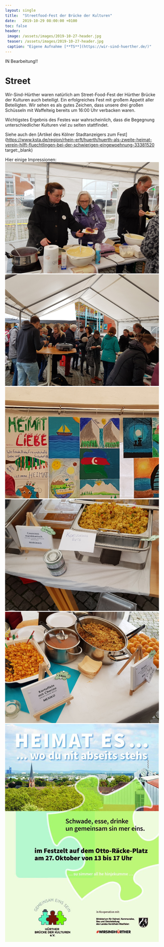 ```yaml
---
layout: single
title:  "Streetfood-Fest der Brücke der Kulturen"
date:   2019-10-29 08:00:00 +0100
toc: false
header:
 image: /assets/images/2019-10-27-header.jpg
 teaser: /assets/images/2019-10-27-header.jpg
 caption: "Eigene Aufnahme [**TS**](https://wir-sind-huerther.de/)"
---
```

IN Bearbeitung!!
# Street

Wir-Sind-Hürther waren natürlich am Street-Food-Fest der Hürther Brücke der Kulturen auch beteiligt. Ein erfolgreiches 
Fest mit großem Appetit aller Beteiligten. Wir sehen es als gutes Zeichen, dass unsere drei großen Schüsseln mit Waffelteig 
bereits um 16:00 Uhr verbacken waren.

Wichtigstes Ergebnis des Festes war wahrscheinlich, dass die Begegnung unterschiedlicher Kulturen viel zu selten stattfindet.

Siehe auch den [Artikel des Kölner Stadtanzeigers zum Fest](https://www.ksta.de/region/rhein-erft/huerth/huerth-als-zweite-heimat-verein-hilft-fluechtlingen-bei-der-schwierigen-eingewoehnung-33381520 target:_blank)

Hier einige Impressionen:
![Streetfood1](/assets/images/20191027_140956.jpg)
![Streetfood2](/assets/images/20191027_141015.jpg)
![Streetfood3](/assets/images/20191027_141040.jpg)
![Streetfood4](/assets/images/20191027_141842.jpg)
![Streetfood5](/assets/images/20191027_141929.jpg)
![Heimat_es](/assets/images/2019-10-10-heimat_es.jpg)

